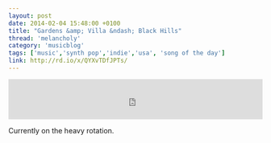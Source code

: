 ```yaml
---
layout: post
date: 2014-02-04 15:48:00 +0100
title: "Gardens &amp; Villa &ndash; Black Hills"
thread: 'melancholy'
category: 'musicblog'
tags: ['music','synth pop','indie','usa', 'song of the day']
link: http://rd.io/x/QYXvTDfJPTs/
---
```


<iframe width="100%" height="80" src="http://rd.io/i/QYXvTDfJPTs/" frameborder="0"></iframe>

Currently on the heavy rotation.